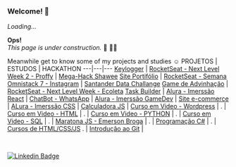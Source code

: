 ### Welcome! :vulcan_salute:

_Loading..._

**Ops!** <br>
_This page is under construction._ :construction_worker: :construction_worker_woman:

Meanwhile get to know some of my projects and studies :relaxed:
PROJETOS | ESTUDOS | HACKATHON
---|---|---
[Keylogger](https://github.com/GabrielRioo/Keylogger) | [RocketSeat - Next Level Week 2 - Proffy](https://github.com/GabrielRioo/next-level-week-2-proffy) | [Mega-Hack Shawee](https://github.com/GabrielRioo/MEGA-HACK)
[Site Portifólio](https://github.com/GabrielRioo/Site_Portifolio) | [RocketSeat - Semana Omnistack 7 - Instagram](https://github.com/GabrielRioo/omnistack-7-instagram) | [Santander Data Challange](https://github.com/GabrielRioo/SantanderDataChallenge)
[Game de Advinhação](https://github.com/GabrielRioo/JavaScript_Learning/tree/master/GuessWhatGame) | [RocketSeat - Next Level Week - Ecoleta](https://github.com/GabrielRioo/next-level-week-ecoleta)
[Task Builder](https://github.com/GabrielRioo/TaskBuilder) | [Alura - Imerssão React](https://github.com/GabrielRioo/ImersaoReact) |
[ChatBot - WhatsApp](https://github.com/GabrielRioo/ChatBot_wpp) | [Alura - Imerssão GameDev](https://github.com/GabrielRioo/ImersaoGameDev) | 
[Site e-commerce](https://github.com/GabrielRioo/Site_Arte_Luz) | [ALura - Imerssão CSS](https://github.com/GabrielRioo/ImersaoCSS) |
[Calculadora JS](https://github.com/GabrielRioo/JavaScript_Learning/tree/master/calculadora) | [Curso em Video - Wordpress](https://github.com/GabrielRioo/Curso_em_Video/tree/master/Curso_Wordpress) | 
. | [Curso em Video - HTML](https://github.com/GabrielRioo/Curso_em_Video/tree/master/Curso_HTML) |
. | [Curso em Video - PYTHON](https://github.com/GabrielRioo/Curso_em_Video/tree/master/Curso_Python) |
. | [Curso em Video - SQL](https://github.com/GabrielRioo/Curso_em_Video/tree/master/Curso_SQL) |
. | [Maratona JS - Emerson Broga](https://github.com/GabrielRioo/MaratonaJS) |
. | [Programação C#](https://github.com/GabrielRioo/Cursos_Diversos/tree/master/Programacao/C%23) |
. | [Cursos de HTML/CSS/JS](https://github.com/GabrielRioo/Cursos_Diversos/tree/master/HTML_CSS_JavaScript)
. | [Introdução ao Git](https://github.com/GabrielRioo/introduction-git) |

<br>

[![Linkedin Badge](https://img.shields.io/badge/-LinkedIn-blue?style=flat-square&logo=Linkedin&logoColor=white&link=https://www.linkedin.com/in/gabrielpaivario)](https://www.linkedin.com/in/gabrielpaivario)

<!--
**GabrielRioo/gabrielrioo** is a ✨ _special_ ✨ repository because its `README.md` (this file) appears on your GitHub profile.

Here are some ideas to get you started:

- 🔭 I’m currently working on ...
- 🌱 I’m currently learning ...
- 👯 I’m looking to collaborate on ...
- 🤔 I’m looking for help with ...
- 💬 Ask me about ...
- 📫 How to reach me: ...
- 😄 Pronouns: ...
- ⚡ Fun fact: ...
-->

